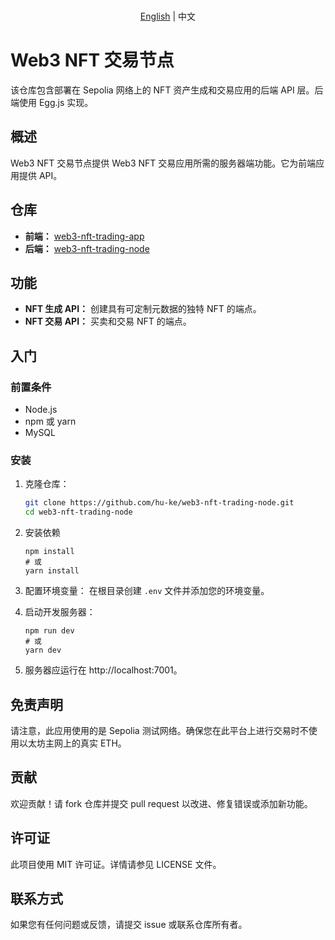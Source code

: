 <p align="center">
   <br> <a href="README.md">English</a> | 中文
</p>

# Web3 NFT 交易节点

该仓库包含部署在 Sepolia 网络上的 NFT 资产生成和交易应用的后端 API 层。后端使用 Egg.js 实现。

## 概述

Web3 NFT 交易节点提供 Web3 NFT 交易应用所需的服务器端功能。它为前端应用提供 API。

## 仓库

- **前端：** [web3-nft-trading-app](https://github.com/hu-ke/web3-nft-trading-app)
- **后端：** [web3-nft-trading-node](https://github.com/hu-ke/web3-nft-trading-node)

## 功能

- **NFT 生成 API：** 创建具有可定制元数据的独特 NFT 的端点。
- **NFT 交易 API：** 买卖和交易 NFT 的端点。

## 入门

### 前置条件

- Node.js
- npm 或 yarn
- MySQL

### 安装

1. 克隆仓库：

   ```bash
   git clone https://github.com/hu-ke/web3-nft-trading-node.git
   cd web3-nft-trading-node
   ```
2. 安装依赖
   ```
   npm install
   # 或
   yarn install
   ```
3. 配置环境变量：
在根目录创建 `.env` 文件并添加您的环境变量。
4. 启动开发服务器：
   ```
   npm run dev
   # 或
   yarn dev
   ```
5. 服务器应运行在 http://localhost:7001。
## 免责声明
请注意，此应用使用的是 Sepolia 测试网络。确保您在此平台上进行交易时不使用以太坊主网上的真实 ETH。

## 贡献
欢迎贡献！请 fork 仓库并提交 pull request 以改进、修复错误或添加新功能。

## 许可证
此项目使用 MIT 许可证。详情请参见 LICENSE 文件。

## 联系方式
如果您有任何问题或反馈，请提交 issue 或联系仓库所有者。